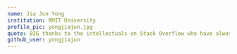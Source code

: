 ```yaml
---
name: Jia Jun Yong
institution: RMIT University
profile_pic: yongjiajun.jpg
quote: BIG thanks to the intellectuals on Stack Overflow who have always contributed to my personal growth!
github_user: yongjiajun
---
```

